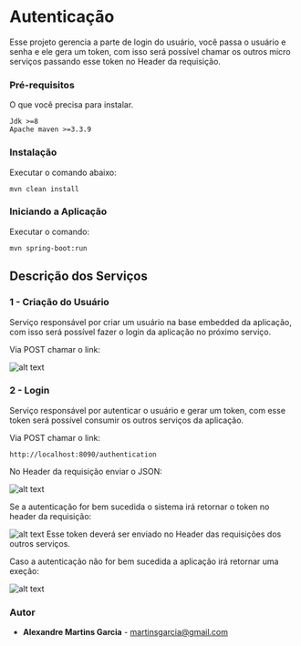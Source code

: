 # Autenticação

Esse projeto gerencia a parte de login do usuário, você passa o usuário e senha e ele gera um token, com isso será possível chamar os outros micro serviços passando esse token no Header da requisição.


### Pré-requisitos

O que você precisa para instalar.

```
Jdk >=8
Apache maven >=3.3.9
```

### Instalação

Executar o comando abaixo:

```
mvn clean install 
```

### Iniciando a Aplicação

Executar o comando:

```
mvn spring-boot:run
```

## Descrição dos Serviços

### 1 - Criação do Usuário
Serviço responsável por criar um usuário na base embedded da aplicação, com isso será possível fazer o login da aplicação no próximo serviço.

Via POST chamar o link:

![alt text](https://github.com/springboot-angular/imagens/blob/master/login2.png)


### 2 - Login
Serviço responsável por autenticar o usuário e gerar um token, com esse token será possível consumir os outros serviços da aplicação.

Via POST chamar o link:

```
http://localhost:8090/authentication
```

No Header da requisição enviar o JSON:

![alt text](https://github.com/springboot-angular/imagens/blob/master/login1.png)

Se a autenticação for bem sucedida o sistema irá retornar o token no header da requisição:

![alt text](https://github.com/springboot-angular/imagens/blob/master/login2.png)
Esse token deverá ser enviado no Header das requisições dos outros serviços.

Caso a autenticação não for bem sucedida a aplicação irá retornar uma exeção:

![alt text](https://github.com/springboot-angular/imagens/blob/master/login3.png)



### Autor

* **Alexandre Martins Garcia** - martinsgarcia@gmail.com
